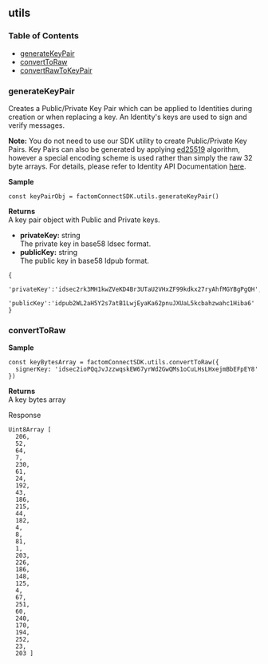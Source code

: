 utils
-----

### Table of Contents

- [generateKeyPair](#generateKeyPair)
- [convertToRaw](#convertToRaw)
- [convertRawToKeyPair](#convertRawToKeyPair)

### generateKeyPair <a name="generateKeyPair"></a>

Creates a Public/Private Key Pair which can be applied to Identities
during creation or when replacing a key. An Identity's keys are used to
sign and verify messages.

**Note:** You do not need to use our SDK utility to create Public/Private
Key Pairs. Key Pairs can also be generated by applying
[ed25519](https://ed25519.cr.yp.to/) algorithm, however a
special encoding scheme is used rather than simply the raw 32 byte
arrays. For details, please refer to Identity API Documentation [here](https://docs.harmony.factom.com/docs/factom-signing-standard#section-idpub-key-strings).

**Sample**
```JS
const keyPairObj = factomConnectSDK.utils.generateKeyPair()
```

**Returns**</br>
A key pair object with Public and Private keys.
- **privateKey:** string</br>
The private key in base58 Idsec format.
- **publicKey:** string</br>
The public key in base58 Idpub format.</br>


```JS
{
   'privateKey':'idsec2rk3MH1kwZVeKD4Br3UTaU2VHxZF99kdkx27ryAhfMGYBgPgQH',
   'publicKey':'idpub2WL2aH5Y2s7atB1LwjEyaKa62pnuJXUaL5kcbahzwahc1Hiba6'
}
```

### convertToRaw <a name="convertToRaw"></a>

**Sample**
```JS
const keyBytesArray = factomConnectSDK.utils.convertToRaw({
  signerKey: 'idsec2ioPQqJvJzzwqskEW67yrWd2GwQMs1oCuLHsLHxejmBbEFpEY8'
})
```

**Returns**</br>
A key bytes array

Response
```JS
Uint8Array [
  206,
  52,
  64,
  7,
  230,
  61,
  24,
  192,
  43,
  186,
  215,
  44,
  182,
  4,
  8,
  81,
  1,
  203,
  226,
  186,
  148,
  125,
  4,
  67,
  251,
  60,
  240,
  170,
  194,
  252,
  23,
  203 ]
```